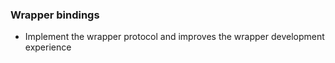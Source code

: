 ### Wrapper bindings
- Implement the wrapper protocol and improves the wrapper development experience